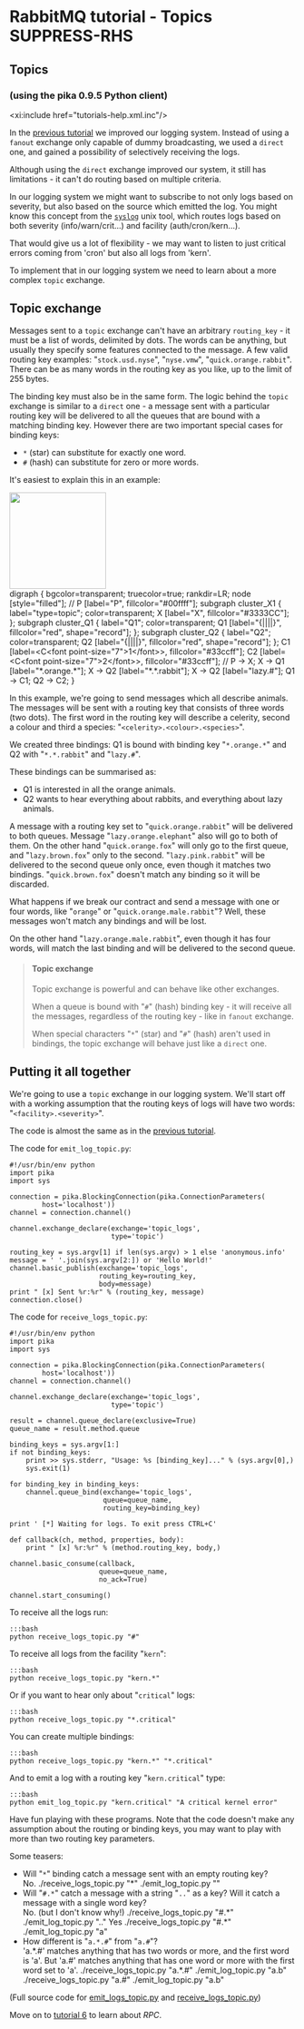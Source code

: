 # RabbitMQ tutorial - Topics SUPPRESS-RHS

<div id="sidebar" class="tutorial-five">
   <xi:include href="tutorials-menu.xml.inc"/>
</div>

<div id="tutorial">


## Topics
### (using the pika 0.9.5 Python client)

<xi:include href="tutorials-help.xml.inc"/>

In the [previous tutorial](tutorial-four-python.html) we improved our
logging system. Instead of using a `fanout` exchange only capable of
dummy broadcasting, we used a `direct` one, and gained a possibility
of selectively receiving the logs.

Although using the `direct` exchange improved our system, it still has
limitations - it can't do routing based on multiple criteria.

In our logging system we might want to subscribe to not only logs
based on severity, but also based on the source which emitted the log.
You might know this concept from the
[`syslog`](http://en.wikipedia.org/wiki/Syslog) unix tool, which
routes logs based on both severity (info/warn/crit...) and facility
(auth/cron/kern...).

That would give us a lot of flexibility - we may want to listen to
just critical errors coming from 'cron' but also all logs from 'kern'.

To implement that in our logging system we need to learn about a more
complex `topic` exchange.


Topic exchange
--------------

Messages sent to a `topic` exchange can't have an arbitrary
`routing_key` - it must be a list of words, delimited by dots. The
words can be anything, but usually they specify some features
connected to the message. A few valid routing key examples:
"`stock.usd.nyse`", "`nyse.vmw`", "`quick.orange.rabbit`". There can be as
many words in the routing key as you like, up to the limit of 255
bytes.

The binding key must also be in the same form. The logic behind the
`topic` exchange is similar to a `direct` one - a message sent with a
particular routing key will be delivered to all the queues that are
bound with a matching binding key. However there are two important
special cases for binding keys:

  * `*` (star) can substitute for exactly one word.
  * `#` (hash) can substitute for zero or more words.

It's easiest to explain this in an example:

<div class="diagram">
  <img src="/img/tutorials/python-five.png" height="170" />
  <div class="diagram_source">
    digraph {
      bgcolor=transparent;
      truecolor=true;
      rankdir=LR;
      node [style="filled"];
      //
      P [label="P", fillcolor="#00ffff"];
      subgraph cluster_X1 {
        label="type=topic";
	color=transparent;
        X [label="X", fillcolor="#3333CC"];
      };
      subgraph cluster_Q1 {
        label="Q1";
	color=transparent;
        Q1 [label="{||||}", fillcolor="red", shape="record"];
      };
      subgraph cluster_Q2 {
        label="Q2";
	color=transparent;
        Q2 [label="{||||}", fillcolor="red", shape="record"];
      };
      C1 [label=&lt;C&lt;font point-size="7"&gt;1&lt;/font&gt;&gt;, fillcolor="#33ccff"];
      C2 [label=&lt;C&lt;font point-size="7"&gt;2&lt;/font&gt;&gt;, fillcolor="#33ccff"];
      //
      P -&gt; X;
      X -&gt; Q1 [label="*.orange.*"];
      X -&gt; Q2 [label="*.*.rabbit"];
      X -&gt; Q2 [label="lazy.#"];
      Q1 -&gt; C1;
      Q2 -&gt; C2;
    }
  </div>
</div>

In this example, we're going to send messages which all describe
animals. The messages will be sent with a routing key that consists of
three words (two dots). The first word in the routing key
will describe a celerity, second a colour and third a species:
"`<celerity>.<colour>.<species>`".

We created three bindings: Q1 is bound with binding key "`*.orange.*`"
and Q2 with "`*.*.rabbit`" and "`lazy.#`".

These bindings can be summarised as:

  * Q1 is interested in all the orange animals.
  * Q2 wants to hear everything about rabbits, and everything about lazy
    animals.

A message with a routing key set to "`quick.orange.rabbit`"
will be delivered to both queues. Message
"`lazy.orange.elephant`" also will go to both of them. On the other hand
"`quick.orange.fox`" will only go to the first queue, and
"`lazy.brown.fox`" only to the second. "`lazy.pink.rabbit`" will
be delivered to the second queue only once, even though it matches two bindings.
"`quick.brown.fox`" doesn't match any binding so it will be discarded.

What happens if we break our contract and send a message with one or
four words, like "`orange`" or "`quick.orange.male.rabbit`"? Well,
these messages won't match any bindings and will be lost.

On the other hand "`lazy.orange.male.rabbit`", even though it has four
words, will match the last binding and will be delivered to the second
queue.

> #### Topic exchange
>
> Topic exchange is powerful and can behave like other exchanges.
>
> When a queue is bound with "`#`" (hash) binding key - it will receive
> all the messages, regardless of the routing key - like in `fanout` exchange.
>
> When special characters "`*`" (star) and "`#`" (hash) aren't used in bindings,
> the topic exchange will behave just like a `direct` one.

Putting it all together
-----------------------

We're going to use a `topic` exchange in our logging system. We'll
start off with a working assumption that the routing keys of logs will
have two words: "`<facility>.<severity>`".

The code is almost the same as in the
[previous tutorial](tutorial-four-python.html).

The code for `emit_log_topic.py`:

    #!/usr/bin/env python
    import pika
    import sys

    connection = pika.BlockingConnection(pika.ConnectionParameters(
            host='localhost'))
    channel = connection.channel()

    channel.exchange_declare(exchange='topic_logs',
                             type='topic')

    routing_key = sys.argv[1] if len(sys.argv) > 1 else 'anonymous.info'
    message = ' '.join(sys.argv[2:]) or 'Hello World!'
    channel.basic_publish(exchange='topic_logs',
                          routing_key=routing_key,
                          body=message)
    print " [x] Sent %r:%r" % (routing_key, message)
    connection.close()

The code for `receive_logs_topic.py`:

    #!/usr/bin/env python
    import pika
    import sys

    connection = pika.BlockingConnection(pika.ConnectionParameters(
            host='localhost'))
    channel = connection.channel()

    channel.exchange_declare(exchange='topic_logs',
                             type='topic')

    result = channel.queue_declare(exclusive=True)
    queue_name = result.method.queue

    binding_keys = sys.argv[1:]
    if not binding_keys:
        print >> sys.stderr, "Usage: %s [binding_key]..." % (sys.argv[0],)
        sys.exit(1)

    for binding_key in binding_keys:
        channel.queue_bind(exchange='topic_logs',
                           queue=queue_name,
                           routing_key=binding_key)

    print ' [*] Waiting for logs. To exit press CTRL+C'
    
    def callback(ch, method, properties, body):
        print " [x] %r:%r" % (method.routing_key, body,)

    channel.basic_consume(callback,
                          queue=queue_name,
                          no_ack=True)

    channel.start_consuming()

To receive all the logs run:

    :::bash
    python receive_logs_topic.py "#"

To receive all logs from the facility "`kern`":

    :::bash
    python receive_logs_topic.py "kern.*"

Or if you want to hear only about "`critical`" logs:

    :::bash
    python receive_logs_topic.py "*.critical"

You can create multiple bindings:

    :::bash
    python receive_logs_topic.py "kern.*" "*.critical"


And to emit a log with a routing key "`kern.critical`" type:

    :::bash
    python emit_log_topic.py "kern.critical" "A critical kernel error"


Have fun playing with these programs. Note that the code doesn't make
any assumption about the routing or binding keys, you may want to play
with more than two routing key parameters.

Some teasers:

 * Will "`*`" binding catch a message sent with an empty routing key?
   <div class="teaser_answer">
       No.
       ./receive_logs_topic.py "&#42;"
       ./emit_log_topic.py ""
   </div>
 * Will "`#.*`" catch a message with a string "`..`" as a key? Will
   it catch a message with a single word key?
   <div class="teaser_answer">
       No. (but I don't know why!)
       ./receive_logs_topic.py "#.&#42;"
       ./emit_log_topic.py ".."
       Yes
       ./receive_logs_topic.py "#.&#42;"
       ./emit_log_topic.py "a"
   </div>
 * How different is "`a.*.#`" from "`a.#`"?
   <div class="teaser_answer">
       'a.&#42;.#' matches anything that has two words or more, and the first
       word is 'a'. But 'a.#' matches anything that has one word or more
       with the first word set to 'a'.
       ./receive_logs_topic.py "a.*.#"
       ./emit_log_topic.py "a.b"
       ./receive_logs_topic.py "a.#"
       ./emit_log_topic.py "a.b"
   </div>

(Full source code for [emit_logs_topic.py](https://github.com/rabbitmq/rabbitmq-tutorials/blob/master/python/emit_log_topic.py)
and [receive_logs_topic.py](https://github.com/rabbitmq/rabbitmq-tutorials/blob/master/python/receive_logs_topic.py))

Move on to [tutorial 6](tutorial-six-python.html) to learn about *RPC*.

</div>
